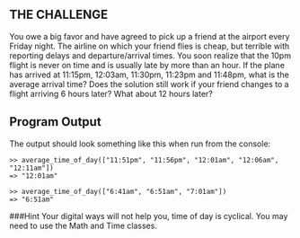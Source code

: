 ## THE CHALLENGE

You owe a big favor and have agreed to pick up a friend at the airport every Friday night. The airline on which your friend flies is cheap, but terrible with reporting delays and departure/arrival times. You soon realize that the 10pm flight is never on time and is usually late by more than an hour. If the plane has arrived at 11:15pm, 12:03am, 11:30pm, 11:23pm and 11:48pm, what is the average arrival time?
Does the solution still work if your friend changes to a flight arriving 6 hours later? What about 12 hours later?

## Program Output
The output should look something like this when run from the console:
```
>> average_time_of_day(["11:51pm", "11:56pm", "12:01am", "12:06am", "12:11am"])
=> "12:01am"

>> average_time_of_day(["6:41am", "6:51am", "7:01am"])
=> "6:51am"
```

###Hint
Your digital ways will not help you, time of day is cyclical.
You may need to use the Math and Time classes.
